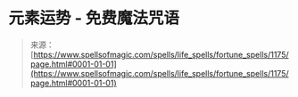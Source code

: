 <!--yml

类别：未分类

日期：2024年06月12日 18:34:03

-->

# 元素运势 - 免费魔法咒语

> 来源：[https://www.spellsofmagic.com/spells/life_spells/fortune_spells/1175/page.html#0001-01-01](https://www.spellsofmagic.com/spells/life_spells/fortune_spells/1175/page.html#0001-01-01)
